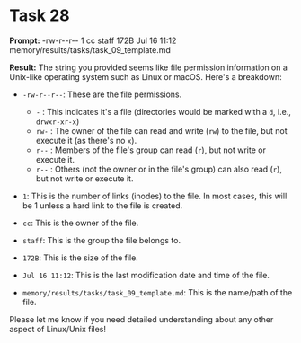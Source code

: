 # Task 28

**Prompt:** -rw-r--r--  1 cc  staff   172B Jul 16 11:12 memory/results/tasks/task_09_template.md

**Result:**
The string you provided seems like file permission information on a Unix-like operating system such as Linux or macOS. Here's a breakdown:

- `-rw-r--r--`: These are the file permissions.
  - `-` : This indicates it's a file (directories would be marked with a `d`, i.e., `drwxr-xr-x`)
  - `rw-` : The owner of the file can read and write (`rw`) to the file, but not execute it (as there's no `x`). 
  - `r--` : Members of the file's group can read (`r`), but not write or execute it.
  - `r--` : Others (not the owner or in the file's group) can also read (`r`), but not write or execute it.

- `1`: This is the number of links (inodes) to the file. In most cases, this will be 1 unless a hard link to the file is created.

- `cc`: This is the owner of the file.

- `staff`: This is the group the file belongs to.

- `172B`: This is the size of the file.

- `Jul 16 11:12`: This is the last modification date and time of the file.

- `memory/results/tasks/task_09_template.md`: This is the name/path of the file.

Please let me know if you need detailed understanding about any other aspect of Linux/Unix files!

